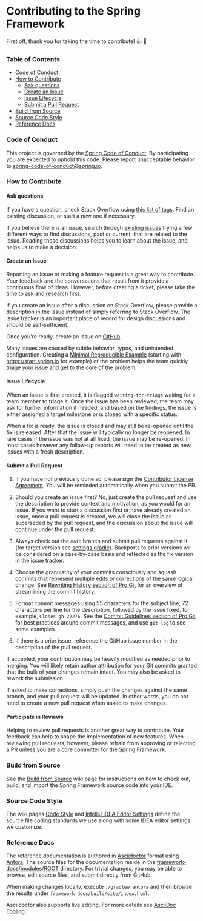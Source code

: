 # Contributing  to the Spring Framework

First off, thank you for taking the time to contribute! :+1: :tada: 

### Table of Contents

* [Code of Conduct](#code-of-conduct)
* [How to Contribute](#how-to-contribute)
  * [Ask questions](#ask-questions)
  * [Create an Issue](#create-an-issue)
  * [Issue Lifecycle](#issue-lifecycle)
  * [Submit a Pull Request](#submit-a-pull-request)
* [Build from Source](#build-from-source)
* [Source Code Style](#source-code-style)
* [Reference Docs](#reference-docs)

### Code of Conduct

This project is governed by the [Spring Code of Conduct](CODE_OF_CONDUCT.adoc).
By participating you are expected to uphold this code.
Please report unacceptable behavior to spring-code-of-conduct@spring.io.

### How to Contribute

#### Ask questions

If you have a question, check Stack Overflow using
[this list of tags](https://stackoverflow.com/questions/tagged/spring+or+spring-mvc+or+spring-aop+or+spring-jdbc+or+spring-transactions+or+spring-annotations+or+spring-jms+or+spring-el+or+spring-test+or+spring+or+spring-remoting+or+spring-orm+or+spring-jmx+or+spring-cache+or+spring-webflux?tab=Newest). Find an existing discussion, or start a new one if necessary.

If you believe there is an issue, search through
[existing issues](https://github.com/spring-projects/spring-framework/issues) trying a
few different ways to find discussions, past or current, that are related to the issue.
Reading those discussions helps you to learn about the issue, and helps us to make a
decision.


#### Create an Issue

Reporting an issue or making a feature request is a great way to contribute. Your feedback
and the conversations that result from it provide a continuous flow of ideas. However,
before creating a ticket, please take the time to [ask and research](#ask-questions) first.

If you create an issue after a discussion on Stack Overflow, please provide a description
in the issue instead of simply referring to Stack Overflow. The issue tracker is an
important place of record for design discussions and should be self-sufficient.

Once you're ready, create an issue on [GitHub](https://github.com/spring-projects/spring-framework/issues).

Many issues are caused by subtle behavior, typos, and unintended configuration.
Creating a [Minimal Reproducible Example](https://stackoverflow.com/help/minimal-reproducible-example)
(starting with https://start.spring.io for example) of the problem helps the team
quickly triage your issue and get to the core of the problem.

#### Issue Lifecycle

When an issue is first created, it is flagged `waiting-for-triage` waiting for a team
member to triage it. Once the issue has been reviewed, the team may ask for further
information if needed, and based on the findings, the issue is either assigned a target
milestone or is closed with a specific status.

When a fix is ready, the issue is closed and may still be re-opened until the fix is
released. After that the issue will typically no longer be reopened. In rare cases if the
issue was not at all fixed, the issue may be re-opened. In most cases however any
follow-up reports will need to be created as new issues with a fresh description.

#### Submit a Pull Request

1. If you have not previously done so, please sign the
[Contributor License Agreement](https://cla.spring.io/sign/spring). You will be reminded
automatically when you submit the PR.

1. Should you create an issue first? No, just create the pull request and use the
description to provide context and motivation, as you would for an issue. If you want
to start a discussion first or have already created an issue, once a pull request is
created, we will close the issue as superseded by the pull request, and the discussion
about the issue will continue under the pull request.

1. Always check out the `main` branch and submit pull requests against it
(for target version see [settings.gradle](settings.gradle)).
Backports to prior versions will be considered on a case-by-case basis and reflected as
the fix version in the issue tracker.

1. Choose the granularity of your commits consciously and squash commits that represent
multiple edits or corrections of the same logical change. See
[Rewriting History section of Pro Git](https://git-scm.com/book/en/Git-Tools-Rewriting-History)
for an overview of streamlining the commit history.

1. Format commit messages using 55 characters for the subject line, 72 characters per line
for the description, followed by the issue fixed, for example, `Closes gh-22276`. See the
[Commit Guidelines section of Pro Git](https://git-scm.com/book/en/Distributed-Git-Contributing-to-a-Project#Commit-Guidelines)
for best practices around commit messages, and use `git log` to see some examples.

1. If there is a prior issue, reference the GitHub issue number in the description of the
pull request.

If accepted, your contribution may be heavily modified as needed prior to merging.
You will likely retain author attribution for your Git commits granted that the bulk of
your changes remain intact. You may also be asked to rework the submission.

If asked to make corrections, simply push the changes against the same branch, and your
pull request will be updated. In other words, you do not need to create a new pull request
when asked to make changes.

#### Participate in Reviews

Helping to review pull requests is another great way to contribute. Your feedback
can help to shape the implementation of new features. When reviewing pull requests,
however, please refrain from approving or rejecting a PR unless you are a core
committer for the Spring Framework.

### Build from Source

See the [Build from Source](https://github.com/spring-projects/spring-framework/wiki/Build-from-Source)
wiki page for instructions on how to check out, build, and import the Spring Framework
source code into your IDE.

### Source Code Style

The wiki pages
[Code Style](https://github.com/spring-projects/spring-framework/wiki/Code-Style) and
[IntelliJ IDEA Editor Settings](https://github.com/spring-projects/spring-framework/wiki/IntelliJ-IDEA-Editor-Settings)
define the source file coding standards we use along with some IDEA editor settings we customize.

### Reference Docs

The reference documentation is authored in [Asciidoctor](https://asciidoctor.org/) format
using [Antora](https://docs.antora.org/antora/latest/). The source files for the documentation
reside in the [framework-docs/modules/ROOT](framework-docs/modules/ROOT) directory. For
trivial changes, you may be able to browse, edit source files, and submit directly from GitHub.

When making changes locally, execute `./gradlew antora` and then browse the results under
`framework-docs/build/site/index.html`.

Asciidoctor also supports live editing. For more details see
[AsciiDoc Tooling](https://docs.asciidoctor.org/asciidoctor/latest/tooling/).
